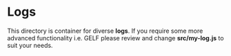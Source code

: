 # Logs

This directory is container for diverse **logs**. If you require some more advanced functionality i.e. GELF please review and change **src/my-log.js** to suit your needs.

